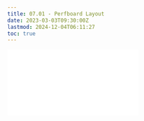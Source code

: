 ```yaml
---
title: 07.01 - Perfboard Layout
date: 2023-03-03T09:30:00Z
lastmod: 2024-12-04T06:11:27
toc: true
---
```


![Link to included file content](../../../../electronics/perfboard-layout.md)
